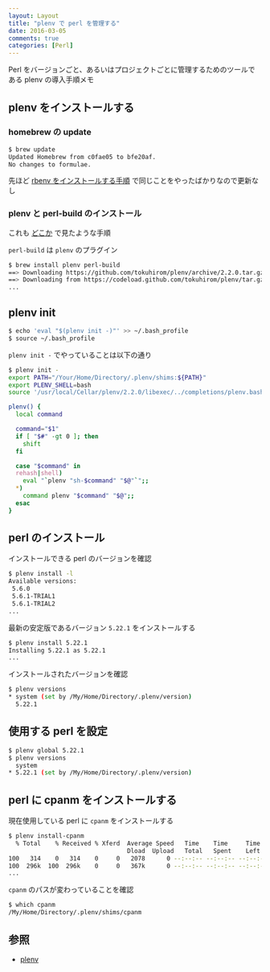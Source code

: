 ```yaml
---
layout: Layout
title: "plenv で perl を管理する"
date: 2016-03-05
comments: true
categories: [Perl]
---
```


Perl をバージョンごと、あるいはプロジェクトごとに管理するためのツールである plenv の導入手順メモ

## plenv をインストールする
### homebrew の update
```bash
$ brew update
Updated Homebrew from c0fae05 to bfe20af.
No changes to formulae.
```
先ほど [rbenv をインストールする手順](http://blog.sojiro.me/blog/2016/03/05/management-ruby-versions-by-rbenv/) で同じことをやったばかりなので更新なし

### plenv と perl-build のインストール
これも [どこか](http://blog.sojiro.me/blog/2016/03/05/management-ruby-versions-by-rbenv/) で見たような手順

`perl-build` は `plenv` のプラグイン

```bash
$ brew install plenv perl-build
==> Downloading https://github.com/tokuhirom/plenv/archive/2.2.0.tar.gz
==> Downloading from https://codeload.github.com/tokuhirom/plenv/tar.gz/2.2.0
...
```

## plenv init
```bash
$ echo 'eval "$(plenv init -)"' >> ~/.bash_profile
$ source ~/.bash_profile
```

 `plenv init -` でやっていることは以下の通り

```bash
$ plenv init -
export PATH="/Your/Home/Directory/.plenv/shims:${PATH}"
export PLENV_SHELL=bash
source '/usr/local/Cellar/plenv/2.2.0/libexec/../completions/plenv.bash'

plenv() {
  local command

  command="$1"
  if [ "$#" -gt 0 ]; then
    shift
  fi

  case "$command" in
  rehash|shell)
    eval "`plenv "sh-$command" "$@"`";;
  *)
    command plenv "$command" "$@";;
  esac
}
```

## perl のインストール
インストールできる perl のバージョンを確認
```bash
$ plenv install -l
Available versions:
 5.6.0
 5.6.1-TRIAL1
 5.6.1-TRIAL2
...
```

最新の安定版であるバージョン `5.22.1` をインストールする
```bash
$ plenv install 5.22.1
Installing 5.22.1 as 5.22.1
...
```

インストールされたバージョンを確認
```bash
$ plenv versions
* system (set by /My/Home/Directory/.plenv/version)
  5.22.1
```

## 使用する perl を設定
```bash
$ plenv global 5.22.1
$ plenv versions
  system
* 5.22.1 (set by /My/Home/Directory/.plenv/version)
```

## perl に cpanm をインストールする
現在使用している perl に `cpanm` をインストールする
```bash
$ plenv install-cpanm
  % Total    % Received % Xferd  Average Speed   Time    Time     Time  Current
                                 Dload  Upload   Total   Spent    Left  Speed
100   314    0   314    0     0   2078      0 --:--:-- --:--:-- --:--:--  2079
100  296k  100  296k    0     0   367k      0 --:--:-- --:--:-- --:--:-- 2135k
...
```

 `cpanm` のパスが変わっていることを確認
```bash
$ which cpanm
/My/Home/Directory/.plenv/shims/cpanm
```

## 参照
* [plenv](https://github.com/tokuhirom/plenv)
